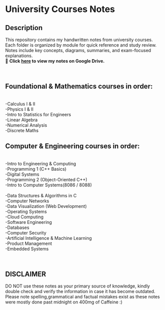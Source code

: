 <h1>University Courses Notes</h1> <h2>Description</h2> This repository contains my handwritten notes from university courses. Each folder is organized by module for quick reference and study review. Notes include key concepts, diagrams, summaries, and exam-focused explanations. <br/>
📘 <b>Click <a href="https://drive.google.com/drive/folders/1Q-YDwXNwvNlqPd_ZQ4YEy8tvOOoqY-Ry?usp=share_link">here</a> to view my notes on Google Drive.</b>

<br/> <h2>Foundational & Mathematics courses in order:</h2><br/>
-Calculus I & II<br/>
-Physics I & II<br/>
-Intro to Statistics for Engineers<br/>
-Linear Algebra<br/>
-Numerical Analysis<br/>
-Discrete Maths<br/>

<h2>Computer & Engineering courses in order:</h2><br/>
-Intro to Engineering & Computing<br/>
-Programming 1 (C++ Basics)<br/>
-Digital Systems<br/>
-Programming 2 (Object-Oriented C++) <br/>
-Intro to Computer Systems(8086 / 8088)<br/><br/>
-Data Structures & Algorithms in C <br/>
-Computer Networks <br/>
-Data Visualization (Web Development) <br/>
-Operating Systems <br/>
-Cloud Computing <br/>
-Software Engineering<br/>
-Databases<br/>
-Computer Security<br/>
-Artificial Intelligence & Machine Learning<br/>
-Product Management<br/>
-Embedded Systems<br/>

<br/> <h2>DISCLAIMER</h2> DO NOT use these notes as your primary source of knowledge, kindly double check and verify the information in case it has become outdated. Please note spelling,grammatical and factual mistakes exist as these notes were mostly done past midnight on 400mg of Caffeine :)
